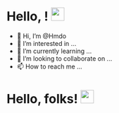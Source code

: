 # Hello, ! <img src="https://raw.githubusercontent.com/MartinHeinz/MartinHeinz/master/wave.gif" width="30px">
- 👋 Hi, I’m @Hmdo
- 👀 I’m interested in ...
- 🌱 I’m currently learning ...
- 💞️ I’m looking to collaborate on ...
- 📫 How to reach me ...

# Hello, folks! <img src="https://raw.githubusercontent.com/MartinHeinz/MartinHeinz/master/wave.gif" width="30px">


<!---
bxi4/bxi4 is a ✨ special ✨ repository because its `README.md` (this file) appears on your GitHub profile.
You can click the Preview link to take a look at your changes.
--->
